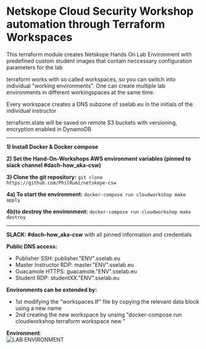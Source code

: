 ﻿**<h1> Netskope Cloud Security Workshop automation through Terraform Workspaces </h1>**

This terraform module creates Netskope Hands On Lab Environment with predefined custom student images that contain neccessary configuration parameters for the lab

terraform works with so called workspaces, so you can switch into individual "working environments". One can create multiple lab environments in different workingspaces at the same time.

Every workspace creates a DNS subzone of sselab.eu in the initials of the individual instructor

terraform.state will be saved on remote S3 buckets with versioning, encryption enabled in DynamoDB

---

**1) Install Docker & Docker compose**

**2) Set the Hand-On-Workshops AWS environment variables (pinned to slack channel #dach-how_aka-csw)**

**3) Clone the git repository:**
         ```
         git clone https://github.com/PhilRumi/netskope-csw
         ```

**4a) To start the environment:**
                           ```
                           docker-compose run cloudworkshop make apply
                           ```

**4b)to destroy the environment:**
                                     ```
                                     docker-compose run cloudworkshop make destroy
                                     ```

---
**SLACK: #dach-how_aka-csw** with all pinned information and credentials

**Public DNS access:**
- Publisher SSH: publisher."ENV".sselab.eu
- Master Instructor RDP: master."ENV".sselab.eu
- Guacamole HTTPS: guacamole."ENV".sselab.eu
- Student RDP: studentXX."ENV".sselab.eu

**Environments can be extended by:** 
- 1st modifying the "workspaces.tf" file by copying the relevant data block using a new name
- 2nd creating the new workspace by unsing "docker-compose run cloudworkshop terraform workspace new <name>"

**Environment**: <br>
![LAB ENVIRONMENT](Images/lab.jpg)
